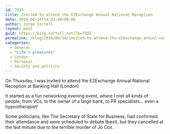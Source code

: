 ```yaml
---
id: 7933
title: Invited to attend the E2Exchange Annual National Reception
date: 2016-06-18T14:03:48+00:00
author: Jorge Cortell
layout: post
guid: https://blog.cortell.net/?p=7933
permalink: /blog/2016/06/18/invited-to-attend-the-e2exchange-annual-national-reception/
categories:
  - General
  - "Life's pleasures"
  - London
  - Personal
  - Society and politics
---
```

On Thursday, I was invited to attend the E2Exchange Annual National Reception at Banking Hall (London)

It started as a fun networking evening event, where I met all kinds of people, from VCs, to the owner of a large bank, to PR specialists… even a hypnotherapist!

Some politicians, like The Secretary of State for Business, had confirmed their attendance and were scheduled to debate Brexit, but they cancelled at the last minute due to the terrible murder of Jo Cox.